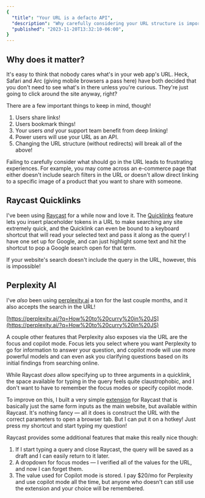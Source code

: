 ```yaml
---
{
  "title": "Your URL is a defacto API",
  "description": "Why carefully considering your URL structure is important",
  "published": "2023-11-20T13:32:10-06:00",
}
---
```


## Why does it matter?

It's easy to think that nobody cares what's in your web app's URL. Heck, Safari and Arc (giving mobile browsers a pass here) have both decided that you don't need to see what's in there unless you're curious. They're just going to click around the site anyway, right?

There are a few important things to keep in mind, though!

1. Users share links!
2. Users bookmark things!
3. Your users _and_ your support team benefit from deep linking!
4. Power users will use your URL as an API.
5. Changing the URL structure (without redirects) will break all of the above!

Failing to carefully consider what should go in the URL leads to frustrating experiences. For example, you may come across an e-commerce page that either doesn't include search filters in the URL or doesn't allow direct linking to a specific image of a product that you want to share with someone.

## Raycast Quicklinks

I've been using [Raycast](https://www.raycast.com/) for a while now and love it. The [Quicklinks](https://manual.raycast.com/quicklinks) feature lets you insert placeholder tokens in a URL to make searching any site extremely quick, and the Quicklink can even be bound to a keyboard shortcut that will read your selected text and pass it along as the query! I have one set up for Google, and can just highlight some text and hit the shortcut to pop a Google search open for that term.

If your website's search doesn't include the query in the URL, however, this is impossible!

## Perplexity AI

I've _also_ been using [perplexity.ai](https://perplexity.ai) a ton for the last couple months, and it also accepts the search in the URL!

[https://perplexity.ai/?q=How%20to%20curry%20in%20JS](https://perplexity.ai/?q=How%20to%20curry%20in%20JS)

A couple other features that Perplexity also exposes via the URL are the focus and copilot mode. Focus lets you select where you want Perplexity to go for information to answer your question, and copilot mode will use more powerful models and can even ask you clarifying questions based on its initial findings from searching online.

While Raycast _does_ allow specifying up to three arguments in a quicklink, the space available for typing in the query feels quite claustrophobic, and I don't want to have to remember the focus modes or specify copilot mode.

To improve on this, I built a very simple [extension](https://www.raycast.com/third774/perplexity) for Raycast that is basically just the same form inputs as the main website, but available within Raycast. It's nothing fancy — all it does is construct the URL with the correct parameters to open a browser tab. But I can put it on a hotkey! Just press my shortcut and start typing my question!

Raycast provides some additional features that make this really nice though:

1. If I start typing a query and close Raycast, the query will be saved as a draft and I can easily return to it later.
2. A dropdown for focus modes — I verified all of the values for the URL, and now I can forget them.
3. The value used for Copilot mode is stored. I pay $20/mo for Perplexity and use copilot mode all the time, but anyone who doesn't can still use the extension and your choice will be remembered.
